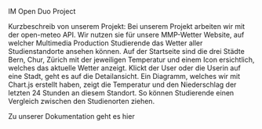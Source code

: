 IM Open Duo Project

Kurzbeschreib von unserem Projekt:
Bei unserem Projekt arbeiten wir mit der open-meteo API. Wir nutzen sie für unsere MMP-Wetter Website, auf welcher Multimedia Production Studierende das Wetter aller Studienstandorte ansehen können. Auf der Startseite sind die drei Städte Bern, Chur, Zürich mit der jeweiligen Temperatur und einem Icon ersichtlich, welches das aktuelle Wetter anzeigt. Klickt der User oder die Userin auf eine Stadt, geht es auf die Detailansicht. Ein Diagramm, welches wir mit Chart.js erstellt haben, zeigt die Temperatur und den Niederschlag der letzten 24 Stunden an diesem Standort. So können Studierende einen Vergleich zwischen den Studienorten ziehen. 

Zu unserer Dokumentation geht es hier 

